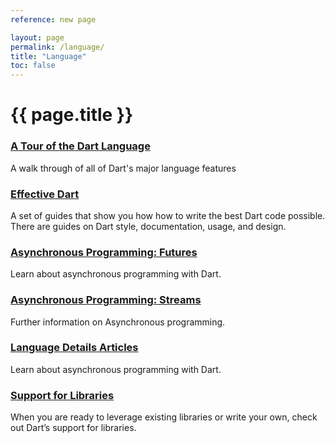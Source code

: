 ```yaml
---
reference: new page

layout: page
permalink: /language/
title: "Language"
toc: false
---
```


# {{ page.title }}

<div class="row">
  <div class="col-md-6">
    <div class="card">
      <h3><a href="/guides/language-tour">A Tour of the Dart Language</a></h3>
      <p>A walk through of all of Dart's major language features</p>
    </div>  
  </div>
  
  <div class="col-md-6">
    <div class="card">
      <h3><a href="/guides/effective-dart/">Effective Dart</a></h3>
      <p>A set of guides that show you how how to write the best Dart code possible.
      There are guides on Dart style, documentation, usage, and design.</p>
    </div>
  </div>
  
  <div class="col-md-6">
    <div class="card">
      <h3><a href="/tutorials/futures">Asynchronous Programming: Futures</a></h3>
      <p>Learn about asynchronous programming with Dart.</p>
    </div>
  </div>
  
  <div class="col-md-6">
    <div class="card">
      <h3><a href="/tutorials/streams">Asynchronous Programming: Streams</a></h3>
      <p>Further information on Asynchronous programming.</p>
    </div>
  </div>

  <div class="col-md-6">
    <div class="card">
      <h3><a href="/articles">Language Details Articles</a></h3>
      <p>Learn about asynchronous programming with Dart.</p>
    </div>
  </div>

  <div class="col-md-6">
    <div class="card">
      <h3><a href="/libraries">Support for Libraries</a></h3>
      <p>When you are ready to leverage existing libraries or write your own, check out Dart’s support for libraries.</p>
    </div>
  </div>
  
  <!-- [A Tour of the Dart Language](/guides/language-tour)
  [Effective Dart](/guides/effective-dart/)
  [Asynchronous Programming: Futures](/tutorials/futures)
  [Asynchronous Programming: Streams](/tutorials/streams)
  [Language Details Articles](/articles)

  [Support for Libraries](/libraries) 

  To start with sample code, see the [samples](/samples/).

  If you enjoy diving into a formal language specification,
  see the [Dart spec](/language/spec).

  You might also check out the [articles](/articles) listed under
  "Language Details".

  When you are ready to leverage existing libraries or write your own,
  check out Dart's support for [libraries](/libraries). -->
</div>


